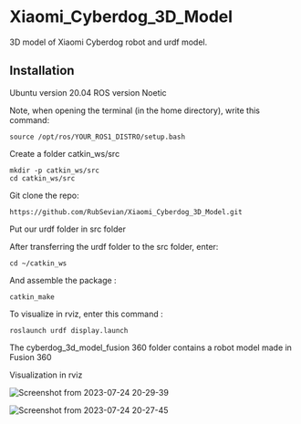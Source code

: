 # Xiaomi_Cyberdog_3D_Model
3D model of Xiaomi Cyberdog robot and urdf model.

## Installation
Ubuntu version 20.04 
ROS version Noetic

Note, when opening the terminal (in the home directory), write this command:
```shell
source /opt/ros/YOUR_ROS1_DISTRO/setup.bash
```
Create a folder catkin_ws/src 
```shell
mkdir -p catkin_ws/src
cd catkin_ws/src
```
Git clone the repo:
```shell
https://github.com/RubSevian/Xiaomi_Cyberdog_3D_Model.git
```
Put our urdf folder in src folder

After transferring the urdf folder to the src folder, enter:
```shell
cd ~/catkin_ws
```

And assemble the package :
```shell
catkin_make
```
To visualize in rviz, enter this command :
```shell
roslaunch urdf display.launch
```
The cyberdog_3d_model_fusion 360 folder contains a robot model made in Fusion 360

Visualization in rviz

![Screenshot from 2023-07-24 20-29-39](https://github.com/RubSevian/Xiaomi_Cyberdog_3D_Model/assets/109359327/1325be60-d451-4380-9493-15c17f34e0e2)

![Screenshot from 2023-07-24 20-27-45](https://github.com/RubSevian/Xiaomi_Cyberdog_3D_Model/assets/109359327/3154c2cf-274a-4cbe-9b7b-638ecd179921)
